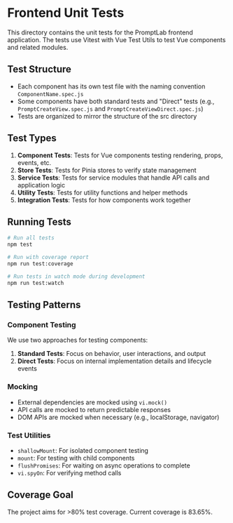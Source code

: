 # Frontend Unit Tests

This directory contains the unit tests for the PromptLab frontend application. The tests use Vitest with Vue Test Utils to test Vue components and related modules.

## Test Structure

- Each component has its own test file with the naming convention `ComponentName.spec.js`
- Some components have both standard tests and "Direct" tests (e.g., `PromptCreateView.spec.js` and `PromptCreateViewDirect.spec.js`)
- Tests are organized to mirror the structure of the src directory

## Test Types

1. **Component Tests**: Tests for Vue components testing rendering, props, events, etc.
2. **Store Tests**: Tests for Pinia stores to verify state management
3. **Service Tests**: Tests for service modules that handle API calls and application logic
4. **Utility Tests**: Tests for utility functions and helper methods
5. **Integration Tests**: Tests for how components work together

## Running Tests

```bash
# Run all tests
npm test

# Run with coverage report
npm run test:coverage

# Run tests in watch mode during development
npm run test:watch
```

## Testing Patterns

### Component Testing

We use two approaches for testing components:

1. **Standard Tests**: Focus on behavior, user interactions, and output
2. **Direct Tests**: Focus on internal implementation details and lifecycle events

### Mocking

- External dependencies are mocked using `vi.mock()`
- API calls are mocked to return predictable responses
- DOM APIs are mocked when necessary (e.g., localStorage, navigator)

### Test Utilities

- `shallowMount`: For isolated component testing
- `mount`: For testing with child components
- `flushPromises`: For waiting on async operations to complete
- `vi.spyOn`: For verifying method calls

## Coverage Goal

The project aims for >80% test coverage. Current coverage is 83.65%.